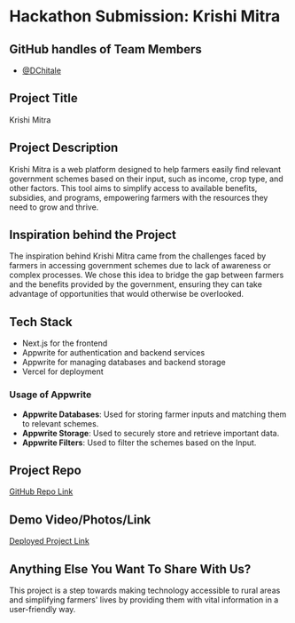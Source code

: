 # Hackathon Submission: Krishi Mitra

## GitHub handles of Team Members  
- [@DChitale](https://github.com/DChitale/)
<!-- Add others if applicable -->

## Project Title  
Krishi Mitra

## Project Description  
Krishi Mitra is a web platform designed to help farmers easily find relevant government schemes based on their input, such as income, crop type, and other factors. This tool aims to simplify access to available benefits, subsidies, and programs, empowering farmers with the resources they need to grow and thrive.

## Inspiration behind the Project  
The inspiration behind Krishi Mitra came from the challenges faced by farmers in accessing government schemes due to lack of awareness or complex processes. We chose this idea to bridge the gap between farmers and the benefits provided by the government, ensuring they can take advantage of opportunities that would otherwise be overlooked.

## Tech Stack  
- Next.js for the frontend
- Appwrite for authentication and backend services
- Appwrite for managing databases and backend storage
- Vercel for deployment
### Usage of Appwrite
- **Appwrite Databases**: Used for storing farmer inputs and matching them to relevant schemes.
- **Appwrite Storage**: Used to securely store and retrieve important data.
- **Appwrite Filters**: Used to filter the schemes based on the Input.

## Project Repo  
[GitHub Repo Link](https://github.com/DChitale/krishi-mitra)

## Demo Video/Photos/Link  
[Deployed Project Link](https://krishi-mitra-web.vercel.app/)


## Anything Else You Want To Share With Us?  
This project is a step towards making technology accessible to rural areas and simplifying farmers' lives by providing them with vital information in a user-friendly way.
